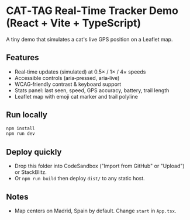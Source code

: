 # CAT‑TAG Real‑Time Tracker Demo (React + Vite + TypeScript)

A tiny demo that simulates a cat's live GPS position on a Leaflet map.

## Features

- Real‑time updates (simulated) at 0.5× / 1× / 4× speeds
- Accessible controls (aria‑pressed, aria‑live)
- WCAG‑friendly contrast & keyboard support
- Stats panel: last seen, speed, GPS accuracy, battery, trail length
- Leaflet map with emoji cat marker and trail polyline

## Run locally

```bash
npm install
npm run dev
```

## Deploy quickly

- Drop this folder into CodeSandbox ("Import from GitHub" or "Upload") or StackBlitz.
- Or `npm run build` then deploy `dist/` to any static host.

## Notes

- Map centers on Madrid, Spain by default. Change `start` in `App.tsx`.
